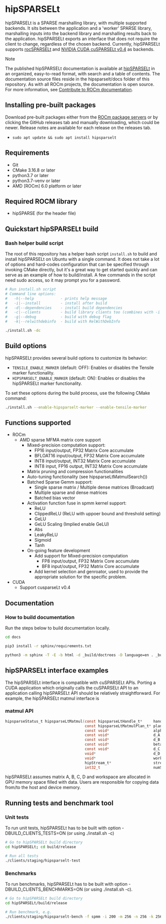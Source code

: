 # hipSPARSELt

hipSPARSELt is a SPARSE marshalling library, with multiple supported backends.
It sits between the application and a 'worker' SPARSE library, marshalling
inputs into the backend library and marshalling results back to the
application. hipSPARSELt exports an interface that does not require the client
to change, regardless of the chosen backend. Currently, hipSPARSELt supports
[rocSPARSELt](library/src/hcc_detial/rocsparselt) and [NVIDIA CUDA cuSPARSELt v0.4](https://docs.nvidia.com/cuda/cusparselt)
as backends.

> [!NOTE]
> The published hipSPARSELt documentation is available at [hipSPARSELt](https://rocm.docs.amd.com/projects/hipSPARSELt/en/latest/index.html) in an organized, easy-to-read format, with search and a table of contents. The documentation source files reside in the hipsparselt/docs folder of this repository. As with all ROCm projects, the documentation is open source. For more information, see [Contribute to ROCm documentation](https://rocm.docs.amd.com/en/latest/contribute/contributing.html).

## Installing pre-built packages

Download pre-built packages either from the
[ROCm package servers](https://rocm.docs.amd.com/projects/hipSPARSELt/en/latest/tutorials/install/linux.html#building-hipsparselt-from-source)
or by clicking the GitHub releases tab and manually downloading, which could be
newer. Release notes are available for each release on the releases tab.

* `sudo apt update && sudo apt install hipsparselt`

## Requirements

* Git
* CMake 3.16.8 or later
* python3.7 or later
* python3.7-venv or later
* AMD [ROCm] 6.0 platform or later

## Required ROCM library

* hipSPARSE (for the header file)

## Quickstart hipSPARSELt build

### Bash helper build script

The root of this repository has a helper bash script `install.sh` to build and
install hipSPARSELt on Ubuntu with a single command.  It does not take a lot of
options and hard-codes configuration that can be specified through invoking
CMake directly, but it's a great way to get started quickly and can serve as an
example of how to build/install. A few commands in the script need sudo access,
so it may prompt you for a password.

```bash
# Run install.sh script
# Command line options:
#   -h|--help            - prints help message
#   -i|--install         - install after build
#   -d|--dependencies    - install build dependencies
#   -c|--clients         - build library clients too (combines with -i & -d)
#   -g|--debug           - build with debug flag
#   -k|--relwithdebinfo  - build with RelWithDebInfo

./install.sh -dc
```

## Build options

hipSPARSELt provides several build options to customize its behavior:

* `TENSILE_ENABLE_MARKER` (default: OFF): Enables or disables the Tensile marker functionality.
* `HIPSPARSELT_ENABLE_MARKER` (default: ON): Enables or disables the hipSPARSELt marker functionality.

To set these options during the build process, use the following CMake command:

```bash
./install.sh --enable-hipsparselt-marker --enable-tensile-marker
```

## Functions supported

* ROCm
  * AMD sparse MFMA matrix core support
    * Mixed-precision computation support:
      * FP16 input/output, FP32 Matrix Core accumulate
      * BFLOAT16 input/output, FP32 Matrix Core accumulate
      * INT8 input/output, INT32 Matrix Core accumulate
      * INT8 input, FP16 output, INT32 Matrix Core accumulate
    * Matrix pruning and compression functionalities
    * Auto-tuning functionality (see hipsparseLtMatmulSearch())
    * Batched Sparse Gemm support:
      * Single sparse matrix / Multiple dense matrices (Broadcast)
      * Multiple sparse and dense matrices
      * Batched bias vector
    * Activation function fuse in spmm kernel support:
      * ReLU
      * ClippedReLU (ReLU with uppoer bound and threshold setting)
      * GeLU
      * GeLU Scaling (Implied enable GeLU)
      * Abs
      * LeakyReLU
      * Sigmoid
      * Tanh
    * On-going feature development
      * Add support for Mixed-precision computation
        * FP8 input/output, FP32 Matrix Core accumulate
        * BF8 input/output, FP32 Matrix Core accumulate
      * Add kernel selection and genroator, used to provide the appropriate
        solution for the specific problem.
* CUDA
  * Support cusparseLt v0.4

## Documentation

### How to build documentation

Run the steps below to build documentation locally.

```bash
cd docs

pip3 install -r sphinx/requirements.txt

python3 -m sphinx -T -E -b html -d _build/doctrees -D language=en . _build/html
```

## hipSPARSELt interface examples

The hipSPARSELt interface is compatible with cuSPARSELt APIs. Porting a CUDA
application which originally calls the cuSPARSELt API to an application calling
hipSPARSELt API should be relatively straightforward. For example, the
hipSPARSELt matmul interface is

### matmul API

```c
hipsparseStatus_t hipsparseLtMatmul(const hipsparseLtHandle_t*     handle,
                                    const hipsparseLtMatmulPlan_t* plan,
                                    const void*                    alpha,
                                    const void*                    d_A,
                                    const void*                    d_B,
                                    const void*                    beta,
                                    const void*                    d_C,
                                    void*                          d_D,
                                    void*                          workspace,
                                    hipStream_t*                   streams,
                                    int32_t                        numStreams);

```

hipSPARSELt assumes matrix A, B, C, D and workspace are allocated in GPU memory
space filled with data. Users are responsible for copying data from/to the host
and device memory.

## Running tests and benchmark tool

### Unit tests

To run unit tests, hipSPARSELt has to be built with option
-DBUILD_CLIENTS_TESTS=ON (or using ./install.sh -c)

```bash
# Go to hipSPARSELt build directory
cd hipSPARSELt; cd build/release

# Run all tests
./clients/staging/hipsparselt-test
```

### Benchmarks

To run benchmarks, hipSPARSELt has to be built with option
-DBUILD_CLIENTS_BENCHMARKS=ON (or using ./install.sh -c).

```bash
# Go to hipSPARSELt build directory
cd hipSPARSELt/build/release

# Run benchmark, e.g.
./clients/staging/hipsparselt-bench -f spmm -i 200 -m 256 -n 256 -k 256
